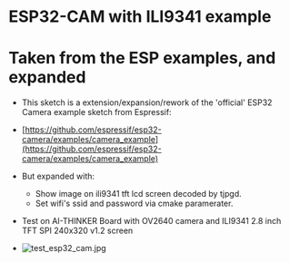 ESP32-CAM with ILI9341 example
===

# Taken from the ESP examples, and expanded

* This sketch is a extension/expansion/rework of the 'official' ESP32 Camera example sketch from Espressif:
* [https://github.com/espressif/esp32-camera/examples/camera_example](https://github.com/espressif/esp32-camera/examples/camera_example)

* But expanded with:
  * Show image on ili9341 tft lcd screen decoded by tjpgd.
  * Set wifi's ssid and password via cmake paramerater.

* Test on AI-THINKER Board with OV2640 camera and ILI9341 2.8 inch TFT SPI 240x320 v1.2 screen
* ![test_esp32_cam.jpg](test_esp32_cam.jpg)